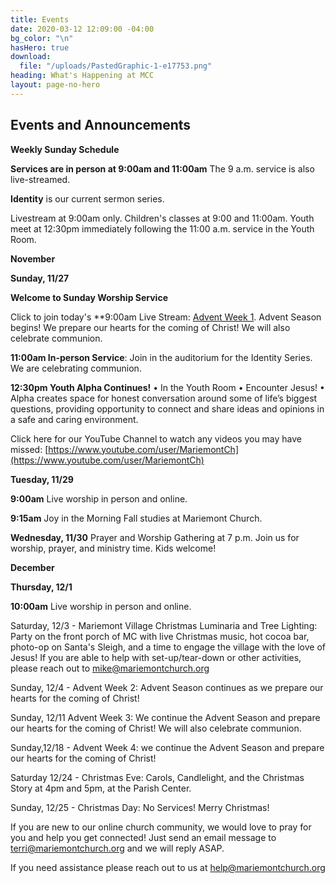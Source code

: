 ```yaml
---
title: Events
date: 2020-03-12 12:09:00 -04:00
bg_color: "\n"
hasHero: true
download:
  file: "/uploads/PastedGraphic-1-e17753.png"
heading: What's Happening at MCC
layout: page-no-hero
---
```


## Events and Announcements

**Weekly Sunday Schedule**

**Services are in person at 9:00am and 11:00am** The 9 a.m. service is also live-streamed.

**Identity** is our current sermon series.

Livestream at 9:00am only. Children's classes at 9:00 and 11:00am. Youth meet at 12:30pm immediately following the 11:00 a.m. service in the Youth Room.

**November**

**Sunday, 11/27** 

**Welcome to Sunday Worship Service** 

Click to join today's **9:00am Live Stream: [Advent Week 1](https://youtu.be/5F4OPyFLvrQ).  Advent Season begins! We prepare our hearts for the coming of Christ! We will also celebrate communion.

**11:00am In-person Service**: Join in the auditorium for the  Identity Series. We are celebrating communion.

**12:30pm Youth Alpha Continues!**
• In the Youth Room
• Encounter Jesus!
• Alpha creates space for honest conversation around some of life’s biggest questions, providing opportunity to connect and share ideas and opinions in a safe and caring environment.

Click here for our YouTube Channel to watch any videos you may have missed:
[https://www.youtube.com/user/MariemontCh](https://www.youtube.com/user/MariemontCh)

**Tuesday, 11/29**

**9:00am** Live worship in person and online.

**9:15am** Joy in the Morning Fall studies at Mariemont Church.

**Wednesday, 11/30** Prayer and Worship Gathering at 7 p.m.
Join us for worship, prayer, and ministry time. Kids welcome!

**December**

**Thursday, 12/1** 

**10:00am** Live worship in person and online.

Saturday, 12/3 - Mariemont Village Christmas Luminaria and Tree Lighting: Party on the front porch of MC with live Christmas music, hot cocoa bar, photo-op on Santa's Sleigh, and a time to engage the village with the love of Jesus! If you are able to help with set-up/tear-down or other activities, please reach out to mike@mariemontchurch.org

Sunday, 12/4 - Advent Week 2: Advent Season continues as we prepare our hearts for the coming of Christ!

Sunday, 12/11 Advent Week 3: We continue the Advent Season and prepare our hearts for the coming of Christ! We will also celebrate communion.

Sunday,12/18 - Advent Week 4: we continue the Advent Season and prepare our hearts for the coming of Christ!

Saturday 12/24 - Christmas Eve: Carols, Candlelight, and the Christmas Story at 4pm and 5pm, at the Parish Center.

Sunday, 12/25 - Christmas Day: No Services! Merry Christmas!

If you are new to our online church community, we would love to pray for you and help you get connected! Just send an email message to [terri@mariemontchurch.org](http://terri@mariemontchurch.org) and we will reply ASAP.

If you need assistance please reach out to us at [help@mariemontchurch.org](http://help@mariemontchurch.org)